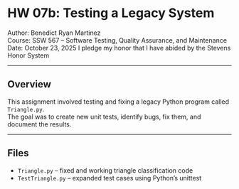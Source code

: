 # HW 07b: Testing a Legacy System

Author: Benedict Ryan Martinez  
Course: SSW 567 – Software Testing, Quality Assurance, and Maintenance  
Date: October 23, 2025
I pledge my honor that I have abided by the Stevens Honor System

---

## Overview
This assignment involved testing and fixing a legacy Python program called `Triangle.py`.  
The goal was to create new unit tests, identify bugs, fix them, and document the results.

---

## Files
- `Triangle.py` – fixed and working triangle classification code  
- `TestTriangle.py` – expanded test cases using Python’s unittest  
